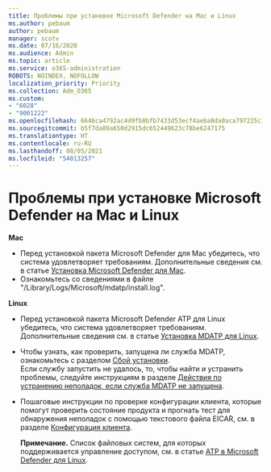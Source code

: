 ```yaml
---
title: Проблемы при установке Microsoft Defender на Mac и Linux
ms.author: pebaum
author: pebaum
manager: scotv
ms.date: 07/16/2020
ms.audience: Admin
ms.topic: article
ms.service: o365-administration
ROBOTS: NOINDEX, NOFOLLOW
localization_priority: Priority
ms.collection: Adm_O365
ms.custom:
- "6028"
- "9001222"
ms.openlocfilehash: 6646ca4792ac4d9fb8bfb7433d53ecf4aeba8da0aca797225c16c02b28499889
ms.sourcegitcommit: b5f7da89a650d2915dc652449623c78be6247175
ms.translationtype: HT
ms.contentlocale: ru-RU
ms.lasthandoff: 08/05/2021
ms.locfileid: "54013257"
---
```

# <a name="issues-installing-microsoft-defender-on-mac-or-linux"></a>Проблемы при установке Microsoft Defender на Mac и Linux

**Mac**

- Перед установкой пакета Microsoft Defender для Mac убедитесь, что система удовлетворяет требованиям. Дополнительные сведения см. в статье [Установка Microsoft Defender для Mac](/windows/security/threat-protection/microsoft-defender-atp/microsoft-defender-atp-mac#how-to-install-microsoft-defender-atp-for-mac).  
- Ознакомьтесь со сведениями в файле "/Library/Logs/Microsoft/mdatp/install.log".

**Linux**

- Перед установкой пакета Microsoft Defender ATP для Linux убедитесь, что система удовлетворяет требованиям. Дополнительные сведения см. в статье [Установка MDATP для Linux](/windows/security/threat-protection/microsoft-defender-atp/microsoft-defender-atp-linux#system-requirements). 
- Чтобы узнать, как проверить, запущена ли служба MDATP, ознакомьтесь с разделом [Сбой установки](/windows/security/threat-protection/microsoft-defender-atp/linux-support-install#installation-failed).  
    Если службу запустить не удалось, то, чтобы найти и устранить проблемы, следуйте инструкциям в разделе [Действия по устранению неполадок, если служба MDATP не запущена](/windows/security/threat-protection/microsoft-defender-atp/linux-support-install#steps-to-troubleshoot-if-mdatp-service-isnt-running).
- Пошаговые инструкции по проверке конфигурации клиента, которые помогут проверить состояние продукта и прогнать тест для обнаружения неполадок с помощью текстового файла EICAR, см. в разделе [Конфигурация клиента](/windows/security/threat-protection/microsoft-defender-atp/linux-install-manually#client-configuration).  

    **Примечание.** Список файловых систем, для которых поддерживается управление доступом, см. в статье [ATP в Microsoft Defender для Linux](/windows/security/threat-protection/microsoft-defender-atp/microsoft-defender-atp-linux#system-requirements).